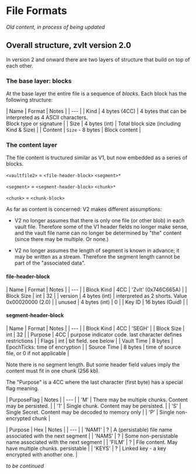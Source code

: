 ﻿# File Formats

_Old content, in process of being updated_

## Overall structure, zvlt version 2.0

In version 2 and onward there are two layers of structure that build
on top of each other. 

### The base layer: blocks

At the base layer the entire file is a sequence of _blocks_. Each block
has the following structure:

| Name | Format | Notes |
| --- |
| Kind | 4 bytes (4CC) | 4 bytes that can be interpreted as 4 ASCII characters. <br> Block type or signature |
| Size | 4 bytes (int) | Total block size (including Kind & Size) |
| Content | `Size` - 8 bytes | Block content |

### The content layer

The file content is tructured similar as V1, but now embedded as a series
of blocks.

`<vaultfile2>` = `<file-header-block>` `<segment>*`

`<segment>` = `<segment-header-block>` `<chunk>*`

`<chunk>` = `<chunk-block>`

As far as content is concerned: V2 makes different assumptions:

* V2 no longer assumes that there is only one file (or other blob) in each
vault file. Therefore some of the V1 header fields no longer make sense,
and the vault file name can no longer be determined by "the" content (since
there may be multiple. Or none.)

* V2 no longer assumes the length of segment is known in advance; it may
be written as a stream. Therefore the segment length cannot be part of 
the "associated data".

#### file-header-block

| Name | Format | Notes |
| --- |
| Block Kind | 4CC | 'Zvlt' (0x746C665A) |
| Block Size | int | 32 |
| version | 4 bytes (int) | interpreted as 2 shorts. Value 0x00020000 (2.0) |
| unused | 4 bytes (int) | 0 |
| Key ID | 16 bytes (Guid) | |

#### segment-header-block

| Name | Format | Notes |
| --- |
| Block Kind | 4CC | 'SEGH' |
| Block Size | int | 32 |
| Purpose | 4CC | purpose indicator code. last character defines restrictions |
| Flags | int | bit field. see below |
| Vault Time | 8 bytes | EpochTicks: time of encryption |
| Source Time | 8 bytes | time of source file, or 0 if not applicable |

Note there is no segment length. But some header field values imply the
content must fit in one chunk (256 kb).

The "Purpose" is a 4CC where the last character (first byte) has a special
flag meaning.

| PurposeFlag | Notes |
| --- |
| 'M' | There may be multiple chunks. Content may be persisted.	|
| '1' | Single chunk. Content may be persisted. |
| 'S' | Single Secret. Content may be decoded to memory only |
| 'P' | Single non-encrypted chunk |

| Purpose | Hex | Notes |
| --- |
| 'NAM1' | ? | A (persistable) file name associated with the next segment |
| 'NAMS' | ? | Some non-persistable name associated with the next segment |
| 'FILM' | ? | File content. May have multiple chunks. persistable |
| 'KEYS' | ? | Linked key - a key encrypted with another one. |

_to be continued_


